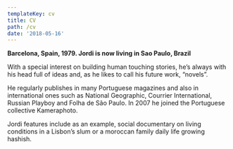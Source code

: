 ```yaml
---
templateKey: cv
title: CV
path: /cv
date: '2018-05-16'
---
```

**Barcelona, Spain, 1979. Jordi is now living in Sao Paulo, Brazil**

With a special interest on building human touching stories, he’s always with his head full of ideas and, as he likes to call his future work, “novels”.

He regularly publishes in many Portuguese magazines and also in international ones such as National Geographic, Courrier International, Russian Playboy and Folha de São Paulo. In 2007 he joined the Portuguese collective Kameraphoto.

Jordi features include as an example, social documentary on living conditions in a Lisbon’s slum or a moroccan family daily life growing hashish.
